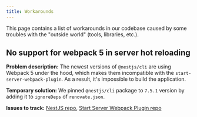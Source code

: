 ```yaml
---
title: Workarounds
---
```


This page contains a list of workarounds in our codebase caused by some troubles with the "outside world" (tools, libraries, etc.).

## No support for webpack 5 in server hot reloading
**Problem description:** The newest versions of `@nestjs/cli` are using Webpack 5 under the hood, which makes them incompatible with the `start-server-webpack-plugin`. As a result, it's impossible to build the application.

**Temporary solution:** We pinned `@nestjs/cli` package to `7.5.1` version by adding it to `ignoreDeps` of `renovate.json`.

**Issues to track:** [NestJS repo](https://github.com/nestjs/nest/issues/5706), [Start Server Webpack Plugin repo](https://github.com/ericclemmons/start-server-webpack-plugin/issues/40)
